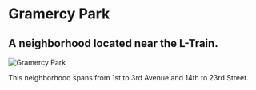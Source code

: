 # Gramercy Park
## A neighborhood located near the L-Train.
![Gramercy Park]()

This neighborhood spans from 1st to 3rd Avenue and 14th to 23rd Street.

